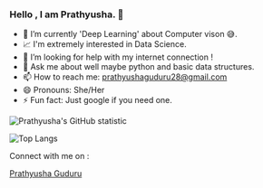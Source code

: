 ### Hello , I am Prathyusha. 👋

- 🌱 I’m currently 'Deep Learning' about Computer vison 😅.
- 📈 I'm extremely interested in Data Science.
- 📶 I’m looking for help with my internet connection !
- 💬 Ask me about well maybe python and basic data structures.
- 📫 How to reach me: prathyushaguduru28@gmail.com
- 😄 Pronouns: She/Her
- ⚡ Fun fact: Just google if you need one.

![Prathyusha's GitHub statistic](https://github-readme-stats.vercel.app/api?username=Prathyusha-Guduru&show_icons=true&count_private=true)

![Top Langs](https://github-readme-stats.vercel.app/api/top-langs/?username=Prathyusha-Guduru&layout=compact)

Connect with me on :

<script type="text/javascript" src="https://platform.linkedin.com/badges/js/profile.js" async defer></script>

<div class="LI-profile-badge"  data-version="v1" data-size="medium" data-locale="en_US" data-type="horizontal" data-theme="dark" data-vanity="prathyusha-guduru-a48a711a4"><a class="LI-simple-link" href='https://in.linkedin.com/in/prathyusha-guduru-a48a711a4?trk=profile-badge'>Prathyusha Guduru</a></div>


<!--
**Prathyusha-Guduru/Prathyusha-Guduru** is a ✨ _special_ ✨ repository because its `README.md` (this file) appears on your GitHub profile.


- 🔭 I’m currently working on Computer vision 
- 🌱 I’m currently learning Deep Learning using Keras
- 💬 Ask me about well maybe python
- 📶 I’m looking for help with internet connection 
- 📫 How to reach me: prathyushaguduru28@gmail.com
- 😄 Pronouns: She/Her
- ⚡ A Better Fun fact : I can code in HTML,CSS an
